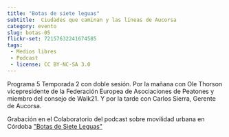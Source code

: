 ```yaml
---
title: "Botas de siete leguas"
subtitle:  Ciudades que caminan y las líneas de Aucorsa
category: evento
slug: botas-05
flickr-set: 72157632241674585
tags:
 - Medios libres
 - Podcast
 - license: CC BY-NC-SA 3.0
---
```

Programa 5 Temporada 2 con doble sesión. Por la mañana con Ole Thorson vicepresidente de la Federación Europea de Asociaciones de Peatones y miembro del consejo de Walk21. Y por la tarde con Carlos Sierra, Gerente de Aucorsa.

Grabación en el Colaboratorio del podcast sobre movilidad urbana en Córdoba ["Botas de Siete Leguas"](http://www.ivoox.com/podcast-podcast-programa-botas-siete-leguas_sq_f111311_1.html)

